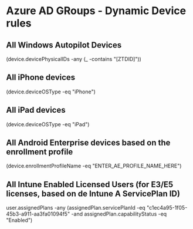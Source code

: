 # Azure AD GRoups - Dynamic Device rules
## All Windows Autopilot Devices
(device.devicePhysicalIDs -any (_ -contains "[ZTDID]"))

## All iPhone devices
(device.deviceOSType -eq "iPhone") 

## All iPad devices
(device.deviceOSType -eq "iPad")

## All Android Enterprise devices based on the enrollment profile
(device.enrollmentProfileName -eq "ENTER_AE_PROFILE_NAME_HERE")

## All Intune Enabled Licensed Users (for E3/E5 licenses, based on de Intune A ServicePlan ID)
user.assignedPlans -any (assignedPlan.servicePlanId -eq "c1ec4a95-1f05-45b3-a911-aa3fa01094f5" -and assignedPlan.capabilityStatus -eq "Enabled")
